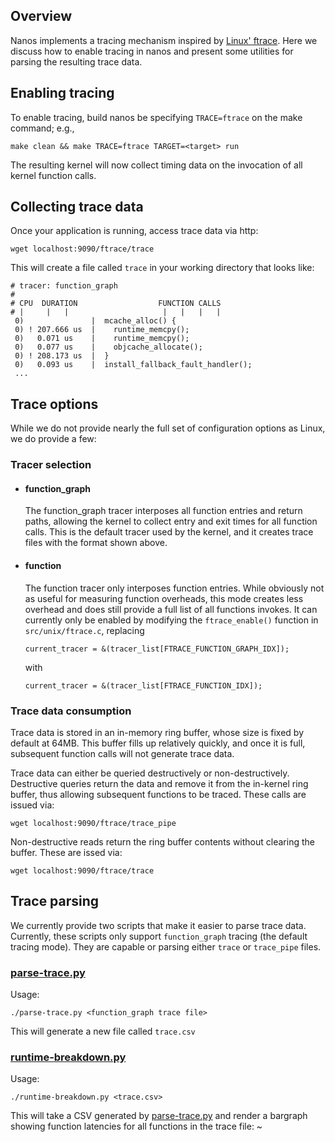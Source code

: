 ## Overview

Nanos implements a tracing mechanism inspired by [Linux'
ftrace](https://www.kernel.org/doc/Documentation/trace/ftrace.txt). Here we
discuss how to enable tracing in nanos and present some utilities for parsing
the resulting trace data.

## Enabling tracing

To enable tracing, build nanos be specifying `TRACE=ftrace` on the make command; e.g.,

```make clean && make TRACE=ftrace TARGET=<target> run```

The resulting kernel will now collect timing data on the invocation of all
kernel function calls.

## Collecting trace data

Once your application is running, access trace data via http:

```wget localhost:9090/ftrace/trace```

This will create a file called `trace` in your working directory that looks like:

```
# tracer: function_graph
#
# CPU  DURATION                  FUNCTION CALLS
# |     |   |                     |   |   |   |
 0)               |  mcache_alloc() {
 0) ! 207.666 us  |    runtime_memcpy();
 0)   0.071 us    |    runtime_memcpy();
 0)   0.077 us    |    objcache_allocate();
 0) ! 208.173 us  |  }  
 0)   0.093 us    |  install_fallback_fault_handler();
 ...
```

## Trace options

While we do not provide nearly the full set of configuration options as Linux,
we do provide a few:

### Tracer selection

  * #### function_graph
    The function_graph tracer interposes all function entries and return paths, 
    allowing the kernel to collect entry and exit times for all function calls.
    This is the default tracer used by the kernel, and it creates trace files
    with the format shown above.

  * #### function
    The function tracer only interposes function entries. While obviously not
    as useful for measuring function overheads, this mode creates less overhead
    and does still provide a full list of all functions invokes. It can
    currently only be enabled by modifying the `ftrace_enable()` function in
    `src/unix/ftrace.c`, replacing

    ```
    current_tracer = &(tracer_list[FTRACE_FUNCTION_GRAPH_IDX]);
    ```
    with
    ```
    current_tracer = &(tracer_list[FTRACE_FUNCTION_IDX]);
    ```

### Trace data consumption
  Trace data is stored in an in-memory ring buffer, whose size is fixed by default 
  at 64MB. This buffer fills up relatively quickly, and once it is full, subsequent
  function calls will not generate trace data.

  Trace data can either be queried destructively or non-destructively.
  Destructive queries return the data and remove it from the in-kernel ring
  buffer, thus allowing subsequent functions to be traced. These calls are issued via:

  ```
  wget localhost:9090/ftrace/trace_pipe
  ```

  Non-destructive reads return the ring buffer contents without clearing the
  buffer. These are issed via:
  
  ```
  wget localhost:9090/ftrace/trace
  ```

## Trace parsing

We currently provide two scripts that make it easier to parse trace data.
Currently, these scripts only support `function_graph` tracing (the default
tracing mode). They are capable or parsing either `trace` or `trace_pipe`
files.

### [parse-trace.py](parse-trace.py)

Usage:

```
./parse-trace.py <function_graph trace file>
```

This will generate a new file called `trace.csv`

### [runtime-breakdown.py](runtime-breakdown.py)

Usage:

```
./runtime-breakdown.py <trace.csv>
```

This will take a CSV generated by [parse-trace.py](parse-trace.py) and render a
bargraph showing function latencies for all functions in the trace file:
 ~[](trace-all.png?raw-true)

